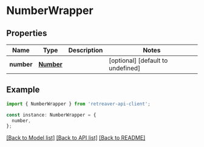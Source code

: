 # NumberWrapper

## Properties

| Name       | Type                    | Description | Notes                             |
| ---------- | ----------------------- | ----------- | --------------------------------- |
| **number** | [**Number**](Number.md) |             | [optional] [default to undefined] |

## Example

```typescript
import { NumberWrapper } from 'retreaver-api-client';

const instance: NumberWrapper = {
  number,
};
```

[[Back to Model list]](../README.md#documentation-for-models) [[Back to API list]](../README.md#documentation-for-api-endpoints) [[Back to README]](../README.md)

